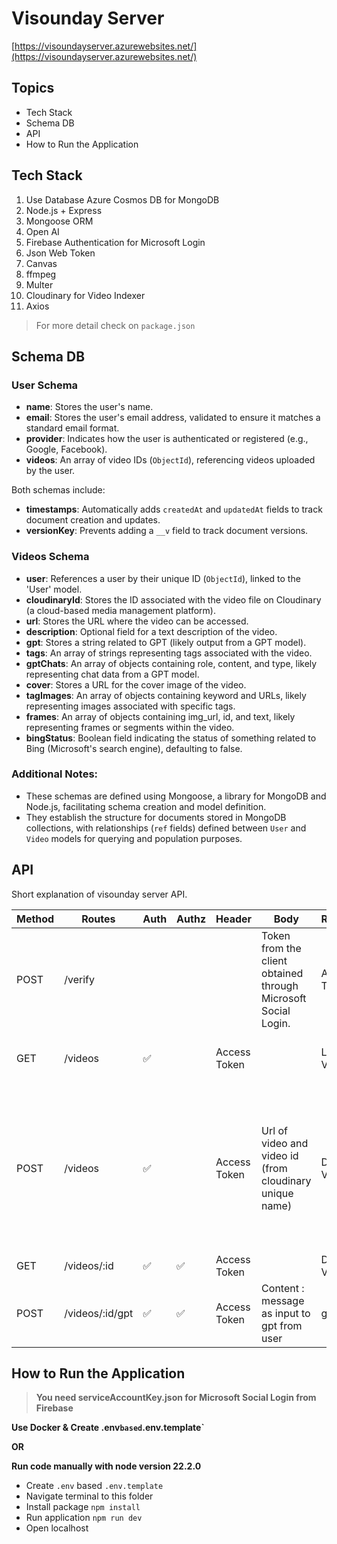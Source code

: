 # Visounday Server 

[https://visoundayserver.azurewebsites.net/](https://visoundayserver.azurewebsites.net/)

## Topics 
- Tech Stack 
- Schema DB
- API  
- How to Run the Application

## Tech Stack 

1. Use Database Azure Cosmos DB for MongoDB 
2. Node.js + Express 
3. Mongoose ORM
4. Open AI 
5. Firebase Authentication for Microsoft Login
6. Json Web Token
7. Canvas 
8. ffmpeg 
9. Multer 
10. Cloudinary for Video Indexer
11. Axios 

> For more detail check on `package.json`

## Schema DB

### User Schema
- **name**: Stores the user's name.
- **email**: Stores the user's email address, validated to ensure it matches a standard email format.
- **provider**: Indicates how the user is authenticated or registered (e.g., Google, Facebook).
- **videos**: An array of video IDs (`ObjectId`), referencing videos uploaded by the user.

Both schemas include:
- **timestamps**: Automatically adds `createdAt` and `updatedAt` fields to track document creation and updates.
- **versionKey**: Prevents adding a `__v` field to track document versions.

### Videos Schema
- **user**: References a user by their unique ID (`ObjectId`), linked to the 'User' model.
- **cloudinaryId**: Stores the ID associated with the video file on Cloudinary (a cloud-based media management platform).
- **url**: Stores the URL where the video can be accessed.
- **description**: Optional field for a text description of the video.
- **gpt**: Stores a string related to GPT (likely output from a GPT model).
- **tags**: An array of strings representing tags associated with the video.
- **gptChats**: An array of objects containing role, content, and type, likely representing chat data from a GPT model.
- **cover**: Stores a URL for the cover image of the video.
- **tagImages**: An array of objects containing keyword and URLs, likely representing images associated with specific tags.
- **frames**: An array of objects containing img_url, id, and text, likely representing frames or segments within the video.
- **bingStatus**: Boolean field indicating the status of something related to Bing (Microsoft's search engine), defaulting to false.


### Additional Notes:
- These schemas are defined using Mongoose, a library for MongoDB and Node.js, facilitating schema creation and model definition.
- They establish the structure for documents stored in MongoDB collections, with relationships (`ref` fields) defined between `User` and `Video` models for querying and population purposes.

## API   
Short explanation of visounday server API. 

 **Method** | **Routes**      | **Auth** | **Authz** | **Header**   | **Body**                                                       | **Response**  | **Description**                                                                                               
------------|-----------------|----------|-----------|--------------|----------------------------------------------------------------|----------------|---------------------------------------------------------------------------------------------------------------
 POST       | /verify         |          |           |              | Token from the client obtained through Microsoft Social Login. | Acces Token    | To get access token from Visounday Server.                                                                    
 GET        | /videos         | ✅        |           | Access Token |                                                                | List of Videos | Get list videos for logged user.                                                                              
 POST       | /videos         | ✅        |           | Access Token | Url of video and video id (from cloudinary unique name)        | Data Video     | Generate collage cover photo, video indexer tag, framing video and computer vision. Response is schema Video. 
 GET        | /videos/:id     | ✅        | ✅         | Access Token |                                                                | Data Video     | Get data video by id.                                                                                         
 POST       | /videos/:id/gpt | ✅        | ✅         | Access Token | Content : message as input to gpt from user                    | gptChats       | Interact with GPT-4.   



##  How to Run the Application 

> **You need serviceAccountKey.json for Microsoft Social Login from Firebase**

**Use Docker & Create .env` based `.env.template`**

**OR**

**Run code manually with node version 22.2.0**
- Create `.env` based `.env.template`
- Navigate terminal to this folder 
- Install package `npm install`
- Run application `npm run dev`
- Open localhost
